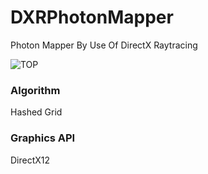 # DXRPhotonMapper
Photon Mapper By Use Of DirectX Raytracing

![TOP](https://github.com/AngularSpectrumMTD/DXR_PhotonMapper/assets/65929274/40178a87-cc00-47fc-ba56-be99e5664d21)

### Algorithm
Hashed Grid

### Graphics API
DirectX12
